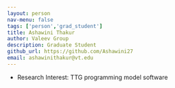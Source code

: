```yaml
---
layout: person
nav-menu: false
tags: ['person','grad_student']
title: Ashawini Thakur
author: Valeev Group
description: Graduate Student
github_url: https://github.com/Ashawini27
email: ashawinithakur@vt.edu
---
```

- Research Interest: TTG programming model software
